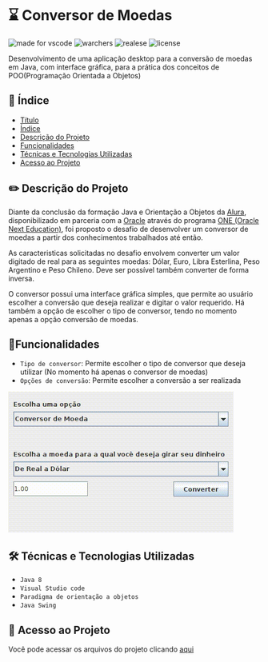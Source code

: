# ⌛ Conversor de Moedas

![made for vscode](https://img.shields.io/badge/Made%20for-VSCode-1f425f.svg)
![warchers](https://img.shields.io/github/watchers/mslisboa/Conversor_de_Moedas.svg)
![realese](https://img.shields.io/badge/realese_date-august-blue)
![license](https://img.shields.io/github/license/mslisboa/Conversor_de_Moedas.svg)

<p>
    Desenvolvimento de uma aplicação desktop para a conversão de moedas em Java, com interface gráfica, para a prática dos conceitos de POO(Programação Orientada a Objetos)
</p>

## 📜 Índice

* [Título](#conversor-de-moedas)
* [Índice](#índice)
* [Descrição do Projeto](#descrição-do-projeto)
* [Funcionalidades](#funcionalidades)
* [Técnicas e Tecnologias Utilizadas](#técnicas-e-tecnologias-utilizadas)
* [Acesso ao Projeto](#acesso-ao-projeto)

## ✏️ Descrição do Projeto

Diante da conclusão da formação Java e Orientação a Objetos da <a href="https://www.alura.com.br/">Alura</a>, disponibilizado em parceria com a <a href="https://www.oracle.com/br/">Oracle</a> através do programa <a href="https://www.oracle.com/br/education/oracle-next-education/">ONE (Oracle Next Education)</a>, foi proposto o desafio de desenvolver um conversor de moedas a partir dos conhecimentos trabalhados até então.

As caracteristicas solicitadas no desafio envolvem converter um valor digitado de real para as seguintes moedas: Dólar, Euro, Libra Esterlina, Peso Argentino e Peso Chileno. Deve ser possível também converter de forma inversa.

O conversor possui uma interface gráfica simples, que permite ao usuário escolher a conversão que deseja realizar e digitar o valor requerido. Há também a opção de escolher o tipo de conversor, tendo no momento apenas a opção conversão de moedas.

## 📱Funcionalidades

* `Tipo de conversor`: Permite escolher o tipo de conversor que deseja utilizar (No momento há apenas o conversor de moedas)
* `Opções de conversão`: Permite escolher a conversão a ser realizada

<img src="/src/img/Conversor.gif" />

## 🛠️ Técnicas e Tecnologias Utilizadas

* `Java 8`
* `Visual Studio code`
* `Paradigma de orientação a objetos`
* `Java Swing`

## 🚪 Acesso ao Projeto

Você pode acessar os arquivos do projeto clicando <a href="https://github.com/mslisboa/Conversor_de_Moedas/tree/main/src">aqui</a>